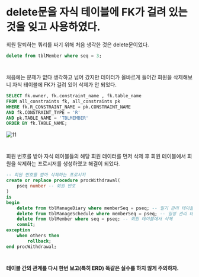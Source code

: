 # delete문을 자식 테이블에 FK가 걸려 있는 것을 잊고 사용하였다.

회원 탈퇴하는 쿼리를 짜기 위해 처음 생각한 것은 delete문이었다.   
```sql
delete from tblMember where seq = 3;
```    
#
처음에는 문제가 없다 생각하고 넘어 갔지만 데이터가 올바르게 들어간 회원을 삭제해보니 자식 테이블에 FK가 걸려 있어 삭제가 안 되었다.   
```sql
SELECT fk.owner, fk.constraint_name , fk.table_name
FROM all_constraints fk, all_constraints pk
WHERE fk.R_CONSTRAINT_NAME = pk.CONSTRAINT_NAME
AND fk.CONSTRAINT_TYPE = 'R'
AND pk.TABLE_NAME = 'TBLMEMBER'
ORDER BY fk.TABLE_NAME;
```
![11](https://user-images.githubusercontent.com/77385338/110210652-f1839b80-7ed5-11eb-944e-1984efed4c67.png)   
#  
회원 번호를 받아 자식 테이블들의 해당 회원 데이터를 먼저 삭제 후 회원 테이블에서 회원을 삭제하는 프로시저를 생성하였고 해결이 되었다.   
```sql
-- 회원 번호를 받아 삭제하는 프로시저
create or replace procedure procWithdrawal(
    pseq number -- 회원 번호
)
is
begin
    delete from tblManageDiary where memberSeq = pseq; -- 일기 관리 테이블에서 삭제
    delete from tblManageSchedule where memberSeq = pseq; -- 일정 관리 테이블에서 삭제
    delete from tblMember where seq = pseq; -- 회원 테이블에서 삭제
    commit;
exception
    when others then
        rollback;
end procWithdrawal;
```   
#
**테이블 간의 관계를 다시 한번 보고(특히 ERD) 똑같은 실수를 하지 않게 주의하자.**
